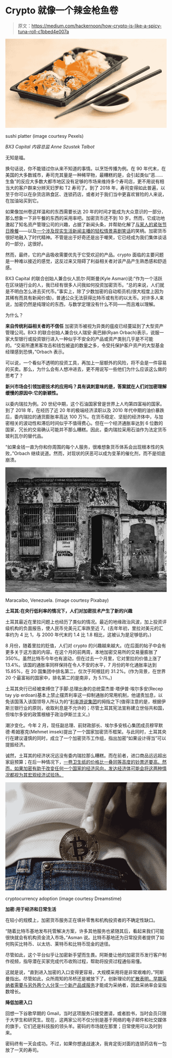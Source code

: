 # Crypto 就像一个辣金枪鱼卷

> 原文：<https://medium.com/hackernoon/how-crypto-is-like-a-spicy-tuna-roll-c1bbed4e007a>

![](img/f301efd17a6e0ab649f1e06e427daec0.png)

sushi platter (image courtesy Pexels)

*BX3 Capital 内容总监 Anne Szustek Talbot*

无知是福。

换句话说，你不能错过你从来不知道的事情。以烹饪传播为例。在 90 年代末，在美国的大多数城市，寿司充其量是一种稀罕物，最糟糕的是，会引起类似“恶……生鱼”的反应大多数大都市地区没有足够的市场来维持多个寿司店，更不用说有相当大的客户群来分辨天妇罗和 T2 寿司了。到了 2018 年，寿司变得如此普遍，以至于你可以在杂货店熟食区、连锁药店，或者对于我们当中更喜欢冒险的人来说，在加油站买到它。

如果像加州卷这样温和的东西需要长达 20 年的时间才能成为大众意识的一部分，那么想象一下非午餐的东西的采用率吧。加密货币还不到 10 岁。然而，它成功地激起了知名资产管理公司的兴趣，占据了新闻头条，并帮助化解了[与家人的紧张节日晚餐](https://www.marketwatch.com/story/how-to-talk-to-your-family-about-bitcoin-at-thanksgiving-dinner-2017-11-20)——以及[一个涉及现实生活新闻主播的轻松情景喜剧笑话](http://siliconvalleyism.com/silicon-valley-quote.php?id=808)的笑柄。加密货币很好地融入了时代精神。不管是出于好奇还是出于嘲笑，它已经成为我们集体谈话的一部分，这很好。

然而，最终，它的产品吸收需要优先于它受欢迎的产品。crypto 面临的主要问题是一种难以接近的感觉，这反过来又阻碍了利益相关者对该产品产生熟悉感和舒适感。

BX3 Capital 的联合创始人兼合伙人凯尔·阿斯曼(Kyle Asman)说:“作为一个活跃在区块链行业的人，我已经有很多人问我如何投资加密货币。“总的来说，人们就是不明白怎么进去买代币。”事实上，除了少数加密的自动柜员机(很大程度上因为其稀有而具有新闻价值)，普通公众无法获得比特币或有形的以太币。对许多人来说，加密仍然是纯理论的东西，与数学定理没有什么不同——而且难以理解。

为什么？

**来自传统利益相关者的不信任**
加密货币被视为异类的瘟疫已经蔓延到了大型资产管理公司。BX3 的联合创始人兼合伙人瑞安·奥巴赫(Ryan Orbach)表示，说服一家大型银行或投资银行进入一种似乎不安全的产品或资产类别几乎是不可能的。“交易所遭黑客攻击和钱包被盗的数量之多，令受托保护客户资产的大型基金经理感到恐惧，”Orbach 表示。

可以说，一个看似不透明的投资工具，再加上一层额外的风险，将不会是一件容易的买卖。那么，为什么会有人想冲进去，更不用说写一些他们为什么应该这么做的思考了？

**新兴市场会引领加密技术的应用吗？具有讽刺意味的是，答案就在人们对加密理解缓慢的原因中:它的新颖性。**

以委内瑞拉为例。20 世纪中期，这个石油国家曾是世界上人均第四富裕的国家。到了 2018 年，在经历了近 20 年的极端经济渎职以及 2010 年代中期的油价暴跌后，委内瑞拉的通货膨胀率高达 100 万%。在货币稳定、坚挺的经济体中，与加密相关的波动性和滞后时间似乎不值得费心。但在一个经济通胀率达到 6 位数的国家，冗长的交易确认可能并不那么糟糕。因此，委内瑞拉采用石油作为法定货币玻利瓦尔的替代品。

“如果金钱一直为你和你周围的每个人服务，很难想象货币体系会出现根本性的失败，”Orbach 继续说道。然而，对现状的厌恶可以成为变革的催化剂，而不是彻底崩溃。

![](img/855bf9090a53203bd0b8b1df69f82670.png)

Maracaibo, Venezuela. (image courtesy Pixabay)

**土耳其:在央行低利率的情况下，人们对加密技术产生了新的兴趣**

土耳其最近在里拉问题上也经历了类似的情况。最近的地缘政治风波，加上投资评级机构的负面报告，使人民币兑美元汇率跌至近 7。(去年年初，里拉对美元的汇率约为 4 比 1，与 2000 年代末的 1.4 比 1.8 相比，这被认为是足够低的。)

8 月份，随着里拉的贬值，人们对 crypto 的兴趣越来越大。(在后面的帖子中会有更多关于这方面的内容。在这个月的前两周，本地加密交易所的交易量膨胀了 350%。虽然比特币今年也有波动，但在过去一个月里，它对里拉的价值上涨了 13.4%。该国的通胀率同样保持在令人不安的水平，7 月份的年化通胀率达到 15.85%，在 20 国集团中排名第二，仅次于阿根廷的 31.2%。(作为背景，在世界 20 个最富裕的国家中，排名第二的是南非，为 5.1%。)

土耳其央行已经被束缚住了手脚:总理出身的总统雷杰普·塔伊普·埃尔多安(Recep tay yip erdoan)基本上禁止摆弄利率这一抑制通胀的常用机制，他谴责加息，以免该国落入该国领导人所认为的“[利率游说集团](https://foreignpolicy.com/2018/05/25/erdogan-is-a-mad-economist-and-turkey-is-his-laboratory/)的拇指之下(值得注意的是，根据伊斯兰银行业的原则，收取利息是不允许的；尽管土耳其宪法宣称建立世俗共和国，但埃尔多安的政策根植于政治伊斯兰主义。)

潮汐变化。今年 2 月，现任副总理、前财政部长、埃尔多安核心集团成员穆罕默德·希姆塞克(Mehmet imsek)提出了一个国家加密货币框架。与此同时，土耳其央行在建议谨慎的同时，成立了一个加密货币工作组，指出加密“如果设计得当”可以提振经济。

诚然，土耳其的经济状况远没有委内瑞拉那么糟糕。而在前者，进口商品远远超出家庭预算；在后一种情况下，[一卷卫生纸的价格比一叠同等高度的钞票还要高。然而，如果加密有助于改变任何一个国家的经济风向，发达经济体可能会将这两种情况都视为其宏观经济试验场。](https://qz.com/1364695/the-stacks-of-cash-needed-to-buy-basic-goods-tell-venezuelas-insane-inflation-story/)

![](img/35f02bc58824258d21c292c7a04f0af2.png)

cryptocurrency adoption (image courtesy Dreamstime)

**加密:用于经济和日常生活**

在较小的规模上，加密货币服务正在填补零售和机构投资者的不确定性缺口。

“随着比特币基地发布托管解决方案，许多其他服务也紧随其后，看起来我们可能很快就会有机构资金流入市场，”Asman 说。比特币基地还为日常投资者提供了如何购买比特币、以太坊、莱特币和比特币现金的途径。

尽管如此，这个平台似乎让加密新手望而生畏。阿斯曼让他的加密货币发行客户制作视频，指导潜在买家完成代币收购过程，帮助将投资过程通俗易懂。

这就是说，“直到进入加密的入口变得更容易，大规模采用将是非常艰难的，”阿斯曼指出。尽管如此，众所周知的吊桥还是被放下了。创新理论的[扩散表明，早期采纳者需要与另外两个人分享一个新产品或服务](https://www.ou.edu/deptcomm/dodjcc/groups/99A2/theories.htm)才能成为采纳者，因此采纳率会呈指数增长。

**降低加密入口**

回想一下谷歌早期的 Gmail，当时这项服务只接受邀请，或者脸书，当时会员只限于大学生和研究生。现在，这两家公司不仅分别是基于网络的电子邮件和社交媒体的旗手，它们还是科技股的领头羊。密码的市场就在那里；日常使用可以及时到来。

密码终有一天会成功。不过，如果你想速战速决，我肯定街对面的连锁药店有一包放了一天的寿司。